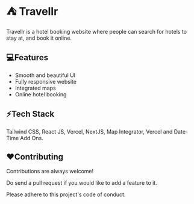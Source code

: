 
# ⛺ Travellr

Travellr is a hotel booking website where people can search for hotels to stay at, and book it online.
## 💻Features

- Smooth and beautiful UI
- Fully responsive website
- Integrated maps
- Online hotel booking

  
## ⚡Tech Stack

Tailwind CSS, React JS, Vercel, NextJS, Map Integrator, Vercel and Date-Time Add Ons.



  
## ❤️Contributing

Contributions are always welcome!

Do send a pull request if you would like to add a feature to it.

Please adhere to this project's code of conduct.

  